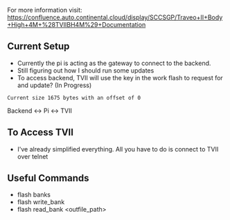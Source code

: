 For more information visit: https://confluence.auto.continental.cloud/display/SCCSGP/Traveo+II+Body+High+4M+%28TVIIBH4M%29+Documentation

## Current Setup
- Currently the pi is acting as the gateway to connect to the backend.
- Still figuring out how I should run some updates
- To access backend, TVII will use the key in the work flash to request for and update? (In Progress)

```Current size 1675 bytes with an offset of 0```

Backend <-> Pi <-> TVII

## To Access TVII
- I've already simplified everything. All you have to do is connect to TVII over telnet


## Useful Commands
- flash banks
- flash write_bank <number> <filepath> <offset>
- flash read_bank <number> <outfile_path> <offset> <size>
